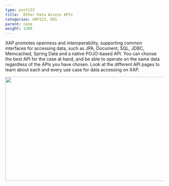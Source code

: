 ```yaml
---
type: post123
title:  Other Data Access APIs
categories: XAP123, OSS
parent: none
weight: 1200
---
```



XAP promotes openness and interoperability, supporting common interfaces for accessing data, such as JPA, Document, SQL, JDBC, Memcached, Spring Data and a native POJO-based API. You can choose the best API for the case at hand, and be able to operate on the same data regardless of the APIs you have chosen. Look at the different API pages to learn about each and every use case for data accessing on XAP.


<p align="center">
<img src="/attachment_files/anyapi-121-122.png"  width="557" height="330" />
</p>

